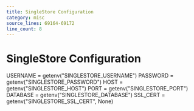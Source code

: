 ```yaml
---
title: SingleStore Configuration
category: misc
source_lines: 69164-69172
line_count: 8
---
```


# SingleStore Configuration
USERNAME = getenv("SINGLESTORE_USERNAME")
PASSWORD = getenv("SINGLESTORE_PASSWORD")
HOST = getenv("SINGLESTORE_HOST")
PORT = getenv("SINGLESTORE_PORT")
DATABASE = getenv("SINGLESTORE_DATABASE")
SSL_CERT = getenv("SINGLESTORE_SSL_CERT", None)

